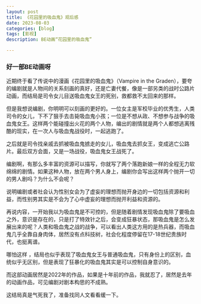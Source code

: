 ```yaml
---
layout: post
title: 《花园里的吸血鬼》观后感
date: 2023-08-03
categories: [blog]
tags: [影视]
description: BE动画“花园里的吸血鬼”

---
```

### 好一部BE动画呀
近期终于看了传说中的漫画《花园里的吸血鬼》（Vampire in the Graden），要夸的编剧就是人物间的关系刻画的真好，还是亡妻代餐，像是一部另类的战时公路片动画，而结局是司令女儿目送吸血鬼女王的死别，救都救不太回来的那样。

但是我想说编剧，你明明可以刻画的更好的。一位女主是军校毕业的优秀生，人类司令的女儿，下不了狠手去击毙吸血鬼小孩；一位是不想从政、不想参与战争的吸血鬼女王。这样两个能碰撞出火花的两个人物，编出的剧情就是两个人都想逃离残酷的现实，在一次人与吸血鬼战役时，一起逃跑了。

之后就是司令找亲戚去抓被吸血鬼掳走的女儿，吸血鬼去抓女王，变成逃亡公路片。最后双方会面，又是一场战役，吸血鬼女王战死了。

编剧啊，有那么多丰富的资源可以描写，你就写了两个落跑新娘一样的全程无力软绵绵的剧情。如果这种人物，放在两个男人身上，编剧你会写出这样两个抛开一切的男人剧吗？为什么不会呢？

说明编剧或者社会认为性别女会为了虚妄的理想而抛开身边的一切包括资源和利益，而性别男其实是不会为了心中虚妄的理想而抛开利益和资源的。

再说内容，一开始我以为吸血鬼是不可控的，但是随着剧情发现吸血鬼除了要吸血之外，意识是存在的，只是打了特效针之后，会变成狂暴状态，那吸血鬼是怎么发展出来的呢？人类和吸血鬼之战的战争，可以看出人类这方用的是热兵器，而吸血鬼几乎全靠自身肉体，居然没有点科技树，社会化程度停留在17-18世纪贵族时代，也挺离谱。

哪怕这样 ，结局也似乎表现了吸血鬼女王与普通吸血鬼，只有身份上的区别，血统似乎无区别，但是表现了狂暴化的吸血鬼其实是可以控制自身意识的。

而这部动画居然是2022年的作品，如果是十年前的作品，我就忍了，居然是去年的动画作品，可见编剧对剧本构思的不成熟。

这结局真是气死我了，准备找同人文看看缓一下。





